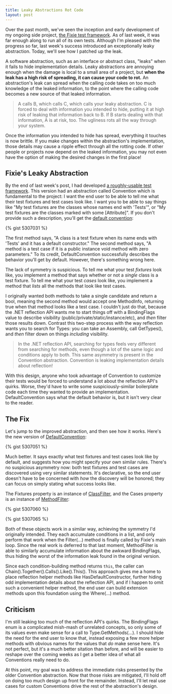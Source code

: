 ```yaml
---
title: Leaky Abstractions Rot Code
layout: post
---
```


Over the past month, we've seen the inception and early development of my ongoing side project, [the Fixie test framework](https://github.com/plioi/fixie).  As of last week, it was far enough along to run all of its own tests. Although I'm pleased with the progress so far, last week's success introduced an exceptionally leaky abstraction.  Today, we'll see how I patched up the leak.

A software abstraction, such as an interface or abstract class, "leaks" when it fails to hide implementation details. Leaky abstractions are annoying enough when the damage is local to a small area of a project, but **when the leak has a high risk of spreading, it can cause your code to rot.**  An abstraction's leak can spread when the calling code takes on too much knowledge of the leaked information, to the point where the calling code becomes a new source of that leaked information.

<blockquote>A calls B, which calls C, which calls your leaky abstraction.  C is forced to deal with information you intended to hide, putting it at high risk of leaking that information back to B.  If B starts dealing with that information, A is at risk, too. The ugliness rots all the way through your system.</blockquote>

Once the information you intended to hide has spread, everything it touches is now brittle.  If you make changes within the abstraction's implementation, those details may cause a ripple effect through all the rotting code.  If other people or projects now depend on the leaked information, you may not even have the option of making the desired changes in the first place!

## Fixie's Leaky Abstraction

By the end of last week's post, I had developed [a roughly-usable test framework](http://www.headspring.com/patrick/bootstrapping/). This version had an abstraction called Convention which is fundamental to the project: I want the end user to be able to tell me what their test fixtures and test cases look like.  I want you to be able to say things like "My test fixtures are the classes whose names end with 'Tests'", or "My test fixtures are the classes marked with some [Attribute]".  If you don't provide such a description, you'll get the [default convention](https://github.com/plioi/fixie/blob/6a01e382f30c3c598cf7d3d3a3bde450ad684297/src/Fixie/DefaultConvention.cs):

{% gist 5307031 %}

The first method says, "A class is a test fixture when its name ends with 'Tests' and it has a default constructor."  The second method says, "A method is a test case if it is a public instance void method with zero parameters." To its credit, DefaultConvention successfully describes the behavior you'll get by default.  However, there's something wrong here.

The lack of symmetry is suspicious.  To tell me what your test *fixtures* look like, you implement a method that says whether or not a *single* class is a test fixture.  To tell me what your test *cases* look like, you implement a method that *lists* all the methods that look like test cases.

I originally wanted both methods to take a single candidate and return a bool, meaning the second method would accept one MethodInfo, returning true when that method looks like a test case.  I couldn't just do that, because the .NET reflection API wants me to start things off with a BindingFlags value to describe visibility (public/private/static/instance/etc), and *then* filter those results down.  Contrast this two-step process with the way reflection wants you to search for Types: you can take an Assembly, call GetTypes(), and *then* filter down on things *including* visibility.

<blockquote>In the .NET reflection API, searching for types feels very different from searching for methods, even though a lot of the same logic and conditions apply to both.  This same asymmetry is present in the Convention abstraction.  Convention is leaking implementation details about reflection!</blockquote>

With this design, anyone who took advantage of Convention to customize their tests would be forced to understand a lot about the reflection API's quirks.  Worse, they'd have to write some suspiciously-similar boilerplate code each time they wanted to provide an implementation.  DefaultConvention says what the default behavior is, but it isn't very clear to the reader.

## The Fix

Let's jump to the improved abstraction, and then see how it works.  Here's the new version of [DefaultConvention](https://github.com/plioi/fixie/blob/cb649450e5d42a6eb83faeb58dafc3b9511d92d1/src/Fixie/DefaultConvention.cs):

{% gist 5307051 %}

Much better. It says exactly what test fixtures and test cases look like by default, and suggests how you might specify your own similar rules. There's no suspicious asymmetry now: both test fixtures and test cases are discovered using very similar statements.  It's declarative, so the end user doesn't have to be concerned with *how* the discovery will be honored; they can focus on simply stating what success looks like.

The Fixtures property is an instance of [ClassFilter](https://github.com/plioi/fixie/blob/cb649450e5d42a6eb83faeb58dafc3b9511d92d1/src/Fixie/ClassFilter.cs), and the Cases property is an instance of [MethodFilter](https://github.com/plioi/fixie/blob/cb649450e5d42a6eb83faeb58dafc3b9511d92d1/src/Fixie/MethodFilter.cs):

{% gist 5307060 %}

{% gist 5307065 %}

Both of these objects work in a similar way, achieving the symmetry I'd originally intended.  They each accumulate conditions in a list, and only perform that work when the Filter(...) method is finally called by Fixie's main loop.  Since the real work is deferred to that last moment, MethodFilter is able to similarly accumulate information about the awkward BindingFlags, thus hiding the worst of the information leak found in the original version.

Since each condition-building method returns <code>this</code>, the caller can Chain().Together().Calls().Like().This().  This approach gives me a home to place reflection helper methods like HasDefaultConstructor, further hiding odd implementation details about the reflection API, and if I happen to omit such a convenient helper method, the end user can build extension methods upon this foundation using the Where(...) method.

## Criticism

I'm still leaking too much of the reflection API's quirks.  The BindingFlags enum is a complicated mish-mash of unrelated concepts, so only some of its values even make sense for a call to Type.GetMethods(...).  I should hide the need for the end user to know that, instead exposing a few more helper methods with obvious names for the values that *do* make sense here.  It's not perfect, but it's a much better sitation than before, and will be easier to reshape over the coming weeks as I get a better idea of what all Conventions really need to do.

At this point, my goal was to address the immediate risks presented by the older Convention abstraction.  Now that those risks are mitigated, I'll hold off on doing too much design up front for the remainder.  Instead, I'll let real use cases for custom Conventions drive the rest of the abstraction's design.